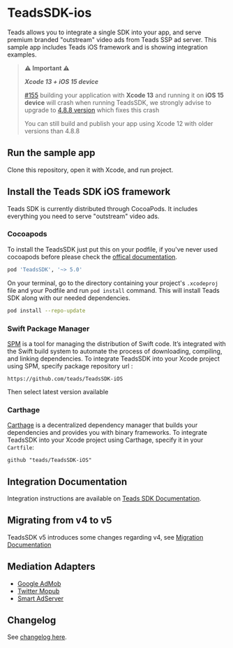 # TeadsSDK-ios


Teads allows you to integrate a single SDK into your app, and serve premium branded "outstream" video ads from Teads SSP ad server. This sample app includes Teads iOS framework and is showing integration examples.


> **⚠️ Important ⚠️**
> 
> ***Xcode 13 + iOS 15 device***
>
> [#155](https://github.com/teads/TeadsSDK-iOS/issues/155) building your application with **Xcode 13** and running it on **iOS 15 device** will crash when running TeadsSDK, we strongly advise to upgrade to [4.8.8 version](https://github.com/teads/TeadsSDK-iOS/releases/tag/v4.8.8) which fixes this crash
>
> You can still build and publish your app using Xcode 12 with older versions than 4.8.8
>

## Run the sample app

Clone this repository, open it with Xcode, and run project.

## Install the Teads SDK iOS framework

Teads SDK is currently distributed through CocoaPods. It includes everything you need to serve "outstream" video ads. 

### Cocoapods

To install the TeadsSDK just put this on your podfile, if you've never used cocoapods before please check the [offical documentation](https://guides.cocoapods.org/using/using-cocoapods.html).

```ruby
pod 'TeadsSDK', '~> 5.0'
```

On your terminal, go to the directory containing your project's `.xcodeproj` file and your Podfile and run `pod install` command. This will install Teads SDK along with our needed dependencies.

```bash
pod install --repo-update
```


### Swift Package Manager

[SPM](https://swift.org/package-manager/) is a tool for managing the distribution of Swift code. It’s integrated with the Swift build system to automate the process of downloading, compiling, and linking dependencies. To integrate TeadsSDK into your Xcode project using SPM, specify package repository url :

```
https://github.com/teads/TeadsSDK-iOS
```

Then select latest version available

### Carthage

[Carthage](https://github.com/Carthage/Carthage) is a decentralized dependency manager that builds your dependencies and provides you with binary frameworks. To integrate TeadsSDK into your Xcode project using Carthage, specify it in your `Cartfile`:

```ogdl
github "teads/TeadsSDK-iOS"
```

## Integration Documentation

Integration instructions are available on [Teads SDK Documentation](https://support.teads.tv/support/solutions/articles/36000314785).

## Migrating from v4 to v5
TeadsSDK v5 introduces some changes regarding v4, see [Migration Documentation](https://support.teads.tv/support/solutions/articles/36000314772-migrating-from-v4-to-v5)

## Mediation Adapters
- [Google AdMob](./MediationAdapters/TeadsAdMobAdapter/README.md)
- [Twitter Mopub](./MediationAdapters/TeadsMoPubAdapter/README.md)
- [Smart AdServer](./MediationAdapters/TeadsSASAdapter/README.md)

## Changelog

See [changelog here](CHANGELOG.md). 